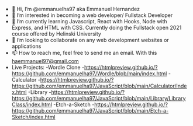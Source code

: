 - 👋 Hi, I’m @emmanuelha97 aka Emmanuel Hernandez
- 👀 I’m interested in becoming a web developer/ Fullstack Developer
- 🌱 I’m currently learning Javascript, React with Hooks, Node with Express, and HTML with CSS. Currently doing the Fullstack open 2021 course offered by Helinski University
- 💞️ I’m looking to collaborate on any web development websites or applications
- 📫 How to reach me, feel free to send me an email. With this haemmanuel97@gmail.com
- Live Projects:
-Wordle Clone
  -https://htmlpreview.github.io/?https://github.com/emmanuelha97/Wordle/blob/main/index.html
-Calculator
  -https://htmlpreview.github.io/?https://github.com/emmanuelha97/JavaScript/blob/main/Calculator/index.html
-Library
  -https://htmlpreview.github.io/?https://github.com/emmanuelha97/JavaScript/blob/main/Library/LibraryClass/index.html
-Etch-a-Sketch
  -https://htmlpreview.github.io/?https://github.com/emmanuelha97/JavaScript/blob/main/Etch-a-Sketch/index.html


